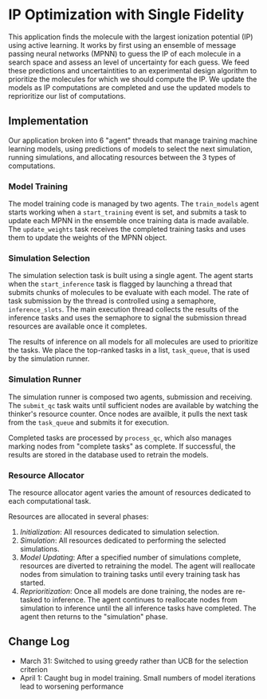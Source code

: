 # IP Optimization with Single Fidelity

This application finds the molecule with the largest ionization potential (IP) using active learning. 
It works by first using an ensemble of message passing neural networks (MPNN) to guess the IP of each molecule in a search space and assess an level of uncertainty for each guess.
We feed these predictions and uncertaintities to an experimental design algorithm to prioritize the molecules for which we should compute the IP.
We update the models as IP computations are completed and use the updated models to reprioritize our list of computations.

## Implementation

Our application broken into 6 "agent" threads that manage training machine learning models, 
using predictions of models to select the next simulation, 
running simulations,
and allocating resources between the 3 types of computations.

### Model Training

The model training code is managed by two agents.
The `train_models` agent starts working when a `start_training` event is set,
and submits a task to update each MPNN in the ensemble once training data is made available.
The `update_weights` task receives the completed training tasks and uses them to update the weights
of the MPNN object.

### Simulation Selection

The simulation selection task is built using a single agent.
The agent starts when the `start_inference` task is flagged by launching a thread
that submits chunks of molecules to be evaluate with each model.
The rate of task submission by the thread is controlled using a semaphore, `inference_slots`.
The main execution thread collects the results of the inference tasks and uses
the semaphore to signal the submission thread resources are available once it completes.

The results of inference on all models for all molecules are used to prioritize the tasks.
We place the top-ranked tasks in a list, `task_queue`, that is used by the simulation runner.

### Simulation Runner

The simulation runner is composed two agents, submission and receiving.
The `submit_qc` task waits until sufficient nodes are available by watching the thinker's resource counter.
Once nodes are availble, it pulls the next task from the `task_queue` and submits it for execution.

Completed tasks are processed by `process_qc`, which also manages marking nodes from "complete tasks" as complete.
If successful, the results are stored in the database used to retrain the models.


### Resource Allocator

The resource allocator agent varies the amount of resources dedicated to each computational task.

Resources are allocated in several phases:

1. *Initialization*: All resources dedicated to simulation selection. 
1. *Simulation*: All resources dedicated to performing the selected simulations.
1. *Model Updating*: After a specified number of simulations complete, resources are diverted to retraining the model. The agent will reallocate nodes from simulation to training tasks until every training task has started.
1. *Reprioritization*: Once all models are done training, the nodes are re-tasked to inference. The agent continues to reallocate nodes from simulation to inference until the all inference tasks have completed. The agent then returns to the "simulation" phase.


## Change Log

- March 31: Switched to using greedy rather than UCB for the selection criterion
- April 1: Caught bug in model training. Small numbers of model iterations lead to worsening performance